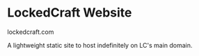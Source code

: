 # LockedCraft Website
lockedcraft.com

A lightweight static site to host indefinitely on LC's main domain.
